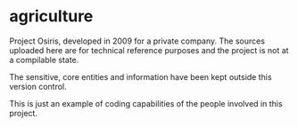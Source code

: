 # agriculture
Project Osiris, developed in 2009 for a private company.
The sources uploaded here are for technical reference purposes and the project is not at a compilable state.

The sensitive, core entities and information have been kept outside this version control.

This is just an example of coding capabilities of the people involved in this project.
